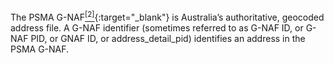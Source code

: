 The PSMA G-NAF[<sup>[2]</sup>](https://data.gov.au/data/dataset/geocoded-national-address-file-g-naf){:target="_blank"} is Australia’s authoritative, geocoded address file. A G-NAF identifier (sometimes referred to as G-NAF ID, or G-NAF PID, or GNAF ID, or address_detail_pid) identifies an address in the PSMA G-NAF. 
